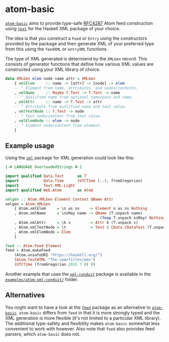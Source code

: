atom-basic
==========

[`atom-basic`](https://hackage.haskell.org/package/atom-basic) aims to provide
type-safe [RFC4287](http://tools.ietf.org/html/rfc4287) Atom feed construction
using [`text`](https://hackage.haskell.org/package/text) for the Haskell XML
package of your choice.

The idea is that you construct a `Feed` or `Entry` using the constructors
provided by the package and then generate XML of your preferred type from this
using the `feedXML` or `entryXML` functions.

The type of XML generated is determiend by the `XMLGen` record. This consists
of generator functions that define how various XML values are constructed using
your XML library of choice.

```haskell
data XMLGen elem node name attr = XMLGen
    { xmlElem     :: name -> [attr] -> [node] -> elem
    -- ^ Element from name, attributes, and nodes/contents.
    , xmlName     :: Maybe T.Text -> T.Text -> name
    -- ^ Qualified name from optional namespace and name.
    , xmlAttr     :: name -> T.Text -> attr
    -- ^ Attribute from qualified name and text value.
    , xmlTextNode :: T.Text -> node
    -- ^ Text node/content from text value.
    , xmlElemNode :: elem -> node
    -- ^ Element node/content from element.
    }
```

Example usage
-------------

Using the [`xml`]() package for XML generation could look like this:

```haskell
{-# LANGUAGE OverloadedStrings #-}

import qualified Data.Text      as T
import           Data.Time      (UTCTime (..), fromGregorian)
import           Text.XML.Light
import qualified Web.Atom       as Atom

xmlgen :: Atom.XMLGen Element Content QName Attr
xmlgen = Atom.XMLGen
    { Atom.xmlElem     = \n as ns    -> Element n as ns Nothing
    , Atom.xmlName     = \nsMay name -> QName (T.unpack name)
                                          (fmap T.unpack nsMay) Nothing
    , Atom.xmlAttr     = \k v        -> Attr k (T.unpack v)
    , Atom.xmlTextNode = \t          -> Text $ CData CDataText (T.unpack t) Nothing
    , Atom.xmlElemNode = Elem
    }

feed :: Atom.Feed Element
feed = Atom.makeFeed
    (Atom.unsafeURI "https://haskell.org/")
    (Atom.TextHTML "The <em>Title</em>")
    (UTCTime (fromGregorian 2015 7 8) 0)
```

Another example that uses the
[`xml-conduit`](https://hackage.haskell.org/package/xml-conduit) package is
available in the
[`examples/atom-xml-conduit/`](examples/atom-xml-conduit/Main.hs) folder.

Alternatives
------------

You might want to have a look at the
[`feed`](https://hackage.haskell.org/package/feed) package as an alternative to
[`atom-basic`](https://hackage.haskell.org/package/atom-basic). `atom-basic`
differs from `feed` in that it is more strongly typed and the XML generation is
more flexible (it's not limited to a particular XML library). The additional
type-safety and flexibility makes `atom-basic` somewhat less convenient to work
with however. Also note that `feed` also provides feed parsers, which
`atom-basic` does not.
